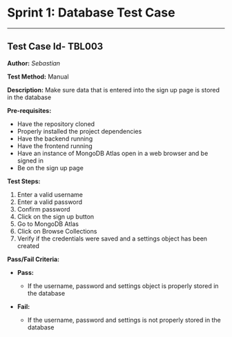 # Sprint 1: Database Test Case

---

## Test Case Id- TBL003

**Author:** _Sebastian_

**Test Method:** Manual

**Description:** Make sure data that is entered into the sign up page is stored in the database

**Pre-requisites:**

- Have the repository cloned
- Properly installed the project dependencies
- Have the backend running
- Have the frontend running
- Have an instance of MongoDB Atlas open in a web browser and be signed in
- Be on the sign up page

**Test Steps:**

1. Enter a valid username
2. Enter a valid password
3. Confirm password
4. Click on the sign up button
5. Go to MongoDB Atlas
6. Click on Browse Collections
7. Verify if the credentials were saved and a settings object has been created

**Pass/Fail Criteria:**

- **Pass:**

  - If the username, password and settings object is properly stored in the database

- **Fail:**
  - If the username, password and settings is not properly stored in the database
